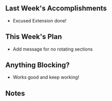 ## Last Week's Accomplishments

- Excused Extension done!

## This Week's Plan

- Add message for no rotating sections

## Anything Blocking?

- Works good and keep working!

## Notes
